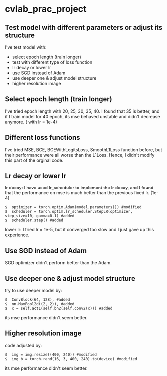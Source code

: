 # cvlab_prac_project
Test model with different parameters or adjust its structure
--------------------------------------------------------------------------


I've test model with:

*   select epoch length (train longer)
*   test with different type of loss function
*   lr decay or lower lr
*   use SGD instead of Adam
*   use deeper one & adjust model structure
*   higher resolution image

Select epoch length (train longer)
-------------------------------------------------------------------------

I've tried epoch length with 20, 25, 30, 35, 40. 
I found that 35 is better, and if I train model for 40 epoch,
its mse behaved unstable and didn't decrease anymore. ( with lr = 1e-4)


Different loss functions
-------------------------------------------------------------------------

I've tried MSE, BCE, BCEWithLogitsLoss, SmoothL1Loss function before,
but their performance were all worse than the L1Loss. 
Hence, I didn't modify this part of the orginal code. 


Lr decay or lower lr
-------------------------------------------------------------------------

lr decay:
I have used lr_scheduler to implement the lr decay, and I found that
the performance on mse is much better than the previous fixed lr. (1e-4)

    $  optimizer = torch.optim.Adam(model.parameters()) #modified
    $  scheduler = torch.optim.lr_scheduler.StepLR(optimizer, step_size=10, gamma=0.1) #added
    $  scheduler.step() #added

lower lr:
I tried lr = 1e-5, but it converged too slow and I just gave up this experience.


Use SGD instead of Adam
------------------------------------------------------------------------

SGD optimizer didn't perform better than the Adam.


Use deeper one & adjust model structure
------------------------------------------------------------------------

try to use deeper model by:

    $  ConvBlock(64, 128), #added
    $  nn.MaxPool2d((2, 2)), #added
    $  x = self.act1(self.bn2(self.conv2(x))) #added

its mse performance didn't seem better.


Higher resolution image
------------------------------------------------------------------------

code adjusted by:

    $  img = img.resize((400, 240)) #modified
    $  img_b = torch.rand(16, 3, 400, 240).to(device) #modified 

its mse performance didn't seem better.
